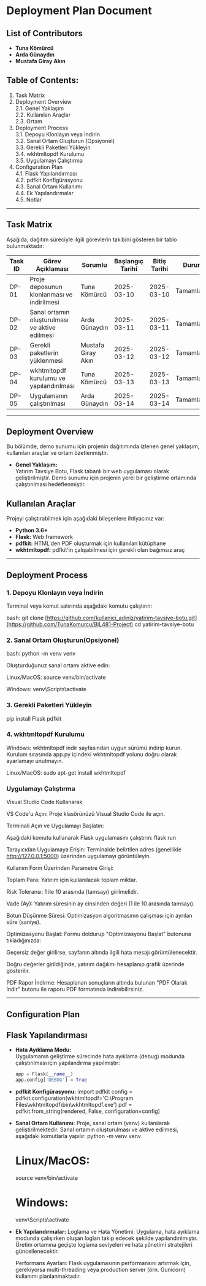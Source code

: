 Deployment Plan Document
======================================================================

## List of Contributors
- **Tuna Kömürcü**
- **Arda Günaydın**
- **Mustafa Giray Akın**

Table of Contents:
------------------
1. Task Matrix
2. Deployment Overview  
   2.1. Genel Yaklaşım  
   2.2. Kullanılan Araçlar  
   2.3. Ortam
3. Deployment Process  
   3.1. Depoyu Klonlayın veya İndirin  
   3.2. Sanal Ortam Oluşturun (Opsiyonel)  
   3.3. Gerekli Paketleri Yükleyin  
   3.4. wkhtmltopdf Kurulumu  
   3.5. Uygulamayı Çalıştırma
4. Configuration Plan  
   4.1. Flask Yapılandırması  
   4.2. pdfkit Konfigürasyonu  
   4.3. Sanal Ortam Kullanımı  
   4.4. Ek Yapılandırmalar  
   4.5. Notlar

----------------------------------------------------------------------
Task Matrix
----------------------------------------------------------------------
Aşağıda, dağıtım süreciyle ilgili görevlerin takibini gösteren bir tablo bulunmaktadır:

| **Task ID** | **Görev Açıklaması**                          | **Sorumlu**          | **Başlangıç Tarihi** | **Bitiş Tarihi** | **Durum**         |
|-------------|-----------------------------------------------|----------------------|----------------------|------------------|-------------------|
| DP-01       | Proje deposunun klonlanması ve indirilmesi     | Tuna Kömürcü         | 2025-03-10           | 2025-03-10       | Tamamlandı        |
| DP-02       | Sanal ortamın oluşturulması ve aktive edilmesi | Arda Günaydın        | 2025-03-11           | 2025-03-11       | Tamamlandı        |
| DP-03       | Gerekli paketlerin yüklenmesi                  | Mustafa Giray Akın   | 2025-03-12           | 2025-03-12       | Tamamlandı        |
| DP-04       | wkhtmltopdf kurulumu ve yapılandırılması       | Tuna Kömürcü         | 2025-03-13           | 2025-03-13       | Tamamlandı        |
| DP-05       | Uygulamanın çalıştırılması                     | Arda Günaydın        | 2025-03-14           | 2025-03-14       | Tamamlandı        |

----------------------------------------------------------------------
Deployment Overview
----------------------------------------------------------------------
Bu bölümde, demo sunumu için projenin dağıtımında izlenen genel yaklaşım, kullanılan araçlar ve ortam özetlenmiştir.

- **Genel Yaklaşım:**  
  Yatırım Tavsiye Botu, Flask tabanlı bir web uygulaması olarak geliştirilmiştir. Demo sunumu için projenin yerel bir geliştirme ortamında çalıştırılması hedeflenmiştir.
  

## Kullanılan Araçlar

Projeyi çalıştırabilmek için aşağıdaki bileşenlere ihtiyacınız var:

- **Python 3.6+**
- **Flask:** Web framework
- **pdfkit:** HTML'den PDF oluşturmak için kullanılan kütüphane
- **wkhtmltopdf:** pdfkit'in çalışabilmesi için gerekli olan bağımsız araç

----------------------------------------------------------------------
Deployment Process
----------------------------------------------------------------------

### 1. Depoyu Klonlayın veya İndirin

Terminal veya komut satırında aşağıdaki komutu çalıştırın:

bash:
git clone [https://github.com/kullanici_adiniz/yatirim-tavsiye-botu.git](https://github.com/TunaKomurcu/BIL481-Project)
cd yatirim-tavsiye-botu

### 2. Sanal Ortam Oluşturun(Opsiyonel)

bash:
python -m venv venv

Oluşturduğunuz sanal ortamı aktive edin:

Linux/MacOS:
source venv/bin/activate

Windows:
venv\Scripts\activate

### 3. Gerekli Paketleri Yükleyin

pip install Flask pdfkit

### 4. wkhtmltopdf Kurulumu

Windows:
wkhtmltopdf indir sayfasından uygun sürümü indirip kurun. Kurulum sırasında app.py içindeki wkhtmltopdf yolunu doğru olarak ayarlamayı unutmayın.

Linux/MacOS:
sudo apt-get install wkhtmltopdf


### Uygulamayı Çalıştırma

Visual Studio Code Kullanarak

VS Code'u Açın:
Proje klasörünüzü Visual Studio Code ile açın.

Terminali Açın ve Uygulamayı Başlatın:

Aşağıdaki komutu kullanarak Flask uygulamasını çalıştırın:
flask run

Tarayıcıdan Uygulamaya Erişin:
Terminalde belirtilen adres (genellikle http://127.0.0.1:5000) üzerinden uygulamayı görüntüleyin.

Kullanım
Form Üzerinden Parametre Girişi:

Toplam Para: Yatırım için kullanılacak toplam miktar.

Risk Toleransı: 1 ile 10 arasında (tamsayı) girilmelidir.

Vade (Ay): Yatırım süresinin ay cinsinden değeri (1 ile 10 arasında tamsayı).

Botun Düşünme Süresi: Optimizasyon algoritmasının çalışması için ayrılan süre (saniye).

Optimizasyonu Başlat:
Formu doldurup "Optimizasyonu Başlat" butonuna tıkladığınızda:

Geçersiz değer girilirse, sayfanın altında ilgili hata mesajı görüntülenecektir.

Doğru değerler girildiğinde, yatırım dağılımı hesaplanıp grafik üzerinde gösterilir.

PDF Rapor İndirme:
Hesaplanan sonuçların altında bulunan "PDF Olarak İndir" butonu ile raporu PDF formatında indirebilirsiniz.

----------------------------------------------------------------------
Configuration Plan
----------------------------------------------------------------------


## Flask Yapılandırması

- **Hata Ayıklama Modu:**  
  Uygulamanın geliştirme sürecinde hata ayıklama (debug) modunda çalıştırılması için yapılandırma yapılmıştır:
  ```python
  app = Flask(__name__)
  app.config['DEBUG'] = True

- **pdfkit Konfigürasyonu:** 
  import pdfkit
  config = pdfkit.configuration(wkhtmltopdf='C:\\Program Files\\wkhtmltopdf\\bin\\wkhtmltopdf.exe')
  pdf = pdfkit.from_string(rendered, False, configuration=config)

- **Sanal Ortam Kullanımı:**
  Proje, sanal ortam (venv) kullanılarak geliştirilmektedir. Sanal ortamın oluşturulması ve aktive edilmesi, aşağıdaki komutlarla yapılır:
  python -m venv venv
  # Linux/MacOS:
  source venv/bin/activate
  # Windows:
  venv\Scripts\activate

- **Ek Yapılandırmalar:**
  Loglama ve Hata Yönetimi:
  Uygulama, hata ayıklama modunda çalışırken oluşan logları takip edecek şekilde yapılandırılmıştır. Üretim ortamına geçişte loglama seviyeleri ve hata yönetimi stratejileri güncellenecektir.

  Performans Ayarları:
  Flask uygulamasının performansını artırmak için, gerekiyorsa multi-threading veya production server (örn. Gunicorn) kullanımı planlanmaktadır.

